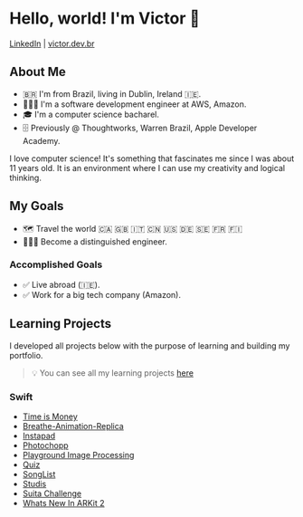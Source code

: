 # Hello, world! I'm Victor 👋

[LinkedIn](https://www.linkedin.com/in/vsmelo/) | [victor.dev.br](http://victor.dev.br)

## About Me
* 🇧🇷 I'm from Brazil, living in Dublin, Ireland 🇮🇪.
* 👨🏻‍💻 I'm a software development engineer at AWS, Amazon.
* 🎓 I'm a computer science bacharel.
* 🗄 Previously @ Thoughtworks, Warren Brazil, Apple Developer Academy.

I love computer science! It's something that fascinates me since I was about 11 years old. It is an environment where I can use my creativity and logical thinking.

## My Goals
* 🗺 Travel the world 🇨🇦 🇬🇧 🇮🇹 🇨🇳 🇺🇸 🇩🇪 🇸🇪 🇫🇷 🇫🇮 
* 👨🏻‍💻 Become a distinguished engineer.

### Accomplished Goals
* ✅ Live abroad (🇮🇪).
* ✅ Work for a big tech company (Amazon).


## Learning Projects

I developed all projects below with the purpose of learning and building my portfolio.

> 💡 You can see all my learning projects [here](https://github.com/vctrsmelo?tab=repositories&q=%23project&type=public)

### Swift
* [Time is Money](https://github.com/vctrsmelo/TimeIsMoney)
* [Breathe-Animation-Replica](https://github.com/vctrsmelo/Breathe-Animation-Replica)
* [Instapad](https://github.com/vctrsmelo/instapad)
* [Photochopp](https://github.com/vctrsmelo/Photochopp)
* [Playground Image Processing](https://github.com/vctrsmelo/Playground-Image-Processing)
* [Quiz](https://github.com/vctrsmelo/Quiz)
* [SongList](https://github.com/vctrsmelo/SongList)
* [Studis](https://github.com/vctrsmelo/Studis)
* [Suita Challenge](https://github.com/vctrsmelo/suita-challenge)
* [Whats New In ARKit 2](https://github.com/vctrsmelo/WhatsNewInARKit2)

<!--
**vctrsmelo/vctrsmelo** is a ✨ _special_ ✨ repository because its `README.md` (this file) appears on your GitHub profile.

Here are some ideas to get you started:

- 🔭 I’m currently working on ...
- 🌱 I’m currently learning ...
- 👯 I’m looking to collaborate on ...
- 🤔 I’m looking for help with ...
- 💬 Ask me about ...
- 📫 How to reach me: ...
- 😄 Pronouns: ...
- ⚡ Fun fact: ...
-->
